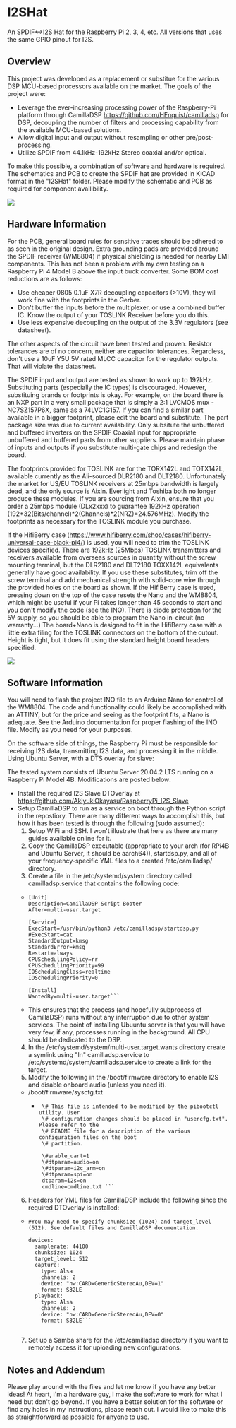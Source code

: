 # I2SHat
An SPDIF<->I2S Hat for the Raspberry Pi 2, 3, 4, etc. All versions that uses the same GPIO pinout for I2S.

## Overview
This project was developed as a replacement or substitue for the various DSP MCU-based processors available on the market. The goals of the project were:
* Leverage the ever-increasing processing power of the Raspberry-Pi platform through CamillaDSP https://github.com/HEnquist/camilladsp for DSP, decoupling the number of filters and processing capability from the available MCU-based solutions.
* Allow digital input and output without resampling or other pre/post-processing.
* Utilize SPDIF from 44.1kHz-192kHz Stereo coaxial and/or optical.

To make this possible, a combination of software and hardware is required. The schematics and PCB to create the SPDIF hat are provided in KiCAD format in the "I2SHat" folder. Please modify the schematic and PCB as required for component availibility.

![](https://github.com/raptorlightning/I2SHat/blob/main/Pictures/Enclosed.jpg)

## Hardware Information
For the PCB, general board rules for sensitive traces should be adhered to as seen in the original design. Extra grounding pads are provided around the SPDIF receiver (WM8804) if physical shielding is needed for nearby EMI components. This has not been a problem with my own testing on a Raspberry Pi 4 Model B above the input buck converter. 
Some BOM cost reductions are as follows:
* Use cheaper 0805 0.1uF X7R decoupling capacitors (>10V), they will work fine with the footprints in the Gerber.
* Don't buffer the inputs before the multiplexer, or use a combined buffer IC. Know the output of your TOSLINK Receiver before you do this.
* Use less expensive decoupling on the output of the 3.3V regulators (see datasheet).

The other aspects of the circuit have been tested and proven. Resistor tolerances are of no concern, neither are capacitor tolerances. Regardless, don't use a 10uF Y5U 5V rated MLCC capacitor for the regulator outputs. That will violate the datasheet.

The SPDIF input and output are tested as shown to work up to 192kHz. Substituting parts (especially the IC types) is discouraged. However, substituing brands or footprints is okay. For example, on the board there is an NXP part in a very small package that is simply a 2:1 LVCMOS mux - NC7SZ157P6X, same as a 74LVC1G157. If you can find a similar part available in a bigger footprint, please edit the board and substitute. The part package size was due to current availability. Only subsitute the unbuffered and buffered inverters on the SPDIF Coaxial input for appropriate unbuffered and buffered parts from other suppliers. Please maintain phase of inputs and outputs if you substitute multi-gate chips and redesign the board.

The footprints provided for TOSLINK are for the TORX142L and TOTX142L, available currently as the Ali-sourced DLR2180 and DLT2180. Unfortunately the market for US/EU TOSLINK receivers at 25mbps bandwidth is largely dead, and the only source is Aixin. Everlight and Toshiba both no longer produce these modules. If you are sourcing from Aixin, ensure that you order a 25mbps module (DLx2xxx) to guarantee 192kHz operation (192*32(Bits/channel)*2(Channels)*2(NRZ)=24.576MHz). Modify the footprints as necessary for the TOSLINK module you purchase.

If the HifiBerry case (https://www.hifiberry.com/shop/cases/hifiberry-universal-case-black-pi4/) is used, you will need to trim the TOSLINK devices specified. There are 192kHz (25Mbps) TOSLINK transmitters and receivers available from overseas sources in quantity without the screw mounting terminal, but the DLR2180 and DLT2180 TOXX142L equivalents generally have good availability. If you use these substitutes, trim off the screw terminal and add mechanical strength with solid-core wire through the provided holes on the board as shown. If the HifiBerry case is used, pressing down on the top of the case resets the Nano and the WM8804, which might be useful if your Pi takes longer than 45 seconds to start and you don't modify the code (see the INO). There is diode protection for the 5V supply, so you should be able to program the Nano in-circuit (no warranty...) The board+Nano is designed to fit in the HifiBerry case with a little extra filing for the TOSLINK connectors on the bottom of the cutout. Height is tight, but it does fit using the standard height board headers specified.


![](https://github.com/raptorlightning/I2SHat/blob/main/Pictures/Back2.jpg)

## Software Information

You will need to flash the project INO file to an Arduino Nano for control of the WM8804. The code and functionality could likely be accomplished with an ATTINY, but for the price and seeing as the footprint fits, a Nano is adequate. See the Arduino documentation for proper flashing of the INO file. Modify as you need for your purposes. 

On the software side of things, the Raspberry Pi must be responsible for receiving I2S data, transmitting I2S data, and processing it in the middle. Using Ubuntu Server, with a DTS overlay for slave:

The tested system consists of Ubuntu Server 20.04.2 LTS running on a Raspberry Pi Model 4B. Modifications are posted below:
* Install the required I2S Slave DTOverlay at https://github.com/AkiyukiOkayasu/RaspberryPi_I2S_Slave
* Setup CamillaDSP to run as a service on boot through the Python script in the repostiory. There are many different ways to accomplish this, but how it has been tested is through the following (sudo assumed):
  1. Setup WiFi and SSH. I won't illustrate that here as there are many guides available online for it.
  2. Copy the CamillaDSP executable (appropriate to your arch (for RPi4B and Ubuntu Server, it should be aarch64)), startdsp.py, and all of your frequency-specific YML files to a created /etc/camilladsp/ directory.
  3. Create a file in the /etc/systemd/system directory called camilladsp.service that contains the following code:
    * ```
      [Unit]
      Description=CamillaDSP Script Booter
      After=multi-user.target

      [Service]
      ExecStart=/usr/bin/python3 /etc/camilladsp/startdsp.py
      #ExecStart=cat
      StandardOutput=kmsg
      StandardError=kmsg
      Restart=always
      CPUSchedulingPolicy=rr
      CPUSchedulingPriority=99
      IOSchedulingClass=realtime
      IOSchedulingPriority=0

      [Install]
      WantedBy=multi-user.target```
    * This ensures that the process (and hopefully subprocess of CamillaDSP) runs without any interruption due to other system services. The point of installing Ubuuntu server is that you will have very few, if any, processes running in the background. All CPU should be dedicated to the DSP.
  4. In the /etc/systemd/system/multi-user.target.wants directory create a symlink using "ln" camilladsp.service to /etc/systemd/system/camilladsp.service to create a link for the target.
  5. Modify the following in the /boot/firmware directory to enable I2S and disable onboard audio (unless you need it).
    * /boot/firmware/syscfg.txt
      *  ```
          \# This file is intended to be modified by the pibootctl utility. User
          \# configuration changes should be placed in "usercfg.txt". Please refer to the
          \# README file for a description of the various configuration files on the boot
          \# partition.

          \#enable_uart=1
          \#dtparam=audio=on
          \#dtparam=i2c_arm=on
          \#dtparam=spi=on
          dtparam=i2s=on
          cmdline=cmdline.txt ```        
  6. Headers for YML files for CamillaDSP include the following since the required DTOverlay is installed:
    * ```---
      #You may need to specify chunksize (1024) and target_level (512). See default files and CamillaDSP documentation.
      
      devices:
        samplerate: 44100
        chunksize: 1024
        target_level: 512
        capture:
          type: Alsa
          channels: 2
          device: "hw:CARD=GenericStereoAu,DEV=1"
          format: S32LE
        playback:
          type: Alsa
          channels: 2
          device: "hw:CARD=GenericStereoAu,DEV=0"
          format: S32LE```
    
  7. Set up a Samba share for the /etc/camilladsp directory if you want to remotely access it for uploading new configurations.

## Notes and Addendum
Please play around with the files and let me know if you have any better ideas! At heart, I'm a hardware guy, I make the software to work for what I need but don't go beyond. If you have a better solution for the software or find any holes in my instructions, please reach out. I would like to make this as straightforward as possible for anyone to use.

